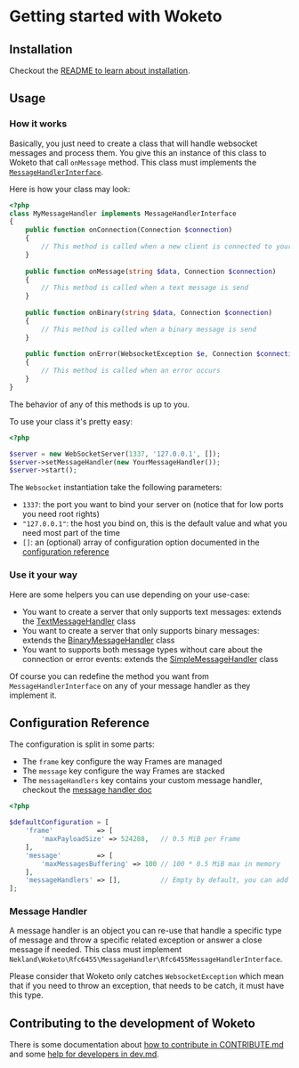 Getting started with Woketo
===========================

Installation
------------

Checkout the [README to learn about installation](../README.md#how-to-install).

Usage
-----

### How it works

Basically, you just need to create a class that will handle websocket messages and process them. You give this an instance
of this class to Woketo that call `onMessage` method. This class must implements the
[`MessageHandlerInterface`](../src/Message/MessageHandlerInterface.php).

Here is how your class may look:

```php
<?php
class MyMessageHandler implements MessageHandlerInterface
{
    public function onConnection(Connection $connection)
    {
        // This method is called when a new client is connected to your server
    }
    
    public function onMessage(string $data, Connection $connection)
    {
        // This method is called when a text message is send
    }
    
    public function onBinary(string $data, Connection $connection)
    {
        // This method is called when a binary message is send
    }
    
    public function onError(WebsocketException $e, Connection $connection)
    {
        // This method is called when an error occurs
    }
}
```

The behavior of any of this methods is up to you.

To use your class it's pretty easy:

```php
<?php

$server = new WebSocketServer(1337, '127.0.0.1', []);
$server->setMessageHandler(new YourMessageHandler());
$server->start();
```

The `Websocket` instantiation take the following parameters:
- `1337`: the port you want to bind your server on (notice that for low ports you need root rights)
- `"127.0.0.1"`: the host you bind on, this is the default value and what you need most part of the time
- `[]`: an (optional) array of configuration option documented in the [configuration reference](#configuration-reference)

### Use it your way

Here are some helpers you can use depending on your use-case:

- You want to create a server that only supports text messages:
  extends the [TextMessageHandler](../src/Message/TextMessageHandler.php) class
- You want to create a server that only supports binary messages:
  extends the [BinaryMessageHandler](../src/Message/BinaryMessageHandler.php) class
- You want to supports both message types without care about the connection or error events:
  extends the [SimpleMessageHandler](../src/Message/SimpleMessageHandler.php) class

Of course you can redefine the method you want from `MessageHandlerInterface` on any of your message handler as they
implement it.

Configuration Reference
-----------------------

The configuration is split in some parts:
- The `frame` key configure the way Frames are managed
- The `message` key configure the way Frames are stacked
- The `messageHandlers` key contains your custom message handler, checkout the [message handler doc](#message-handler)

```php
<?php

$defaultConfiguration = [
    'frame'           => [
        'maxPayloadSize' => 524288,   // 0.5 MiB per Frame
    ],
    'message'         => [
        'maxMessagesBuffering' => 100 // 100 * 0.5 MiB max in memory
    ],
    'messageHandlers' => [],          // Empty by default, you can add some
];
```

### Message Handler

A message handler is an object you can re-use that handle a specific type of message and throw a specific related
exception or answer a close message if needed. This class must implement `Nekland\Woketo\Rfc6455\MessageHandler\Rfc6455MessageHandlerInterface`.

Please consider that Woketo only catches `WebsocketException` which mean that if you need to throw an exception, that
needs to be catch, it must have this type.

Contributing to the development of Woketo
-----------------------------------------

There is some documentation about [how to contribute in CONTRIBUTE.md](../CONTRIBUTE.md) and some [help for developers in dev.md](dev.md).
